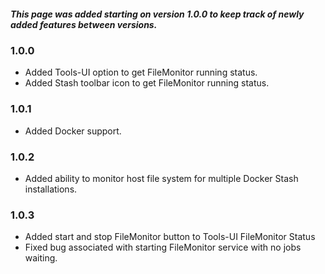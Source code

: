 ##### This page was added starting on version 1.0.0 to keep track of newly added features between versions.
### 1.0.0
- Added Tools-UI option to get FileMonitor running status.
- Added Stash toolbar icon to get FileMonitor running status.
### 1.0.1
- Added Docker support.
### 1.0.2
- Added ability to monitor host file system for multiple Docker Stash installations.
### 1.0.3
- Added start and stop FileMonitor button to Tools-UI FileMonitor Status
- Fixed bug associated with starting FileMonitor service with no jobs waiting.